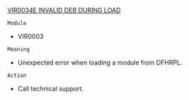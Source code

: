 [VIR0034E INVALID DEB DURING LOAD](https://virtel.readthedocs.io/en/latest/manuals/virtel/Virtel459MG/messages.html?highlight=VIR0034E#VIR0034E)

`Module`
- VIR0003

`Meaning`
- Unexpected error when loading a module from DFHRPL.

`Action`
- Call technical support.
